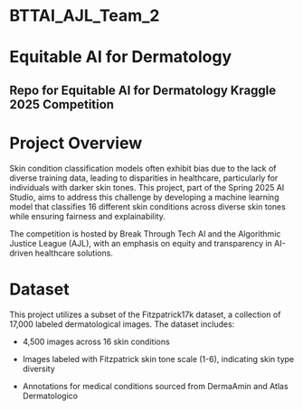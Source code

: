 # BTTAI_AJL_Team_2
# Equitable AI for Dermatology
## Repo for Equitable AI for Dermatology Kraggle 2025 Competition

# Project Overview 
Skin condition classification models often exhibit bias due to the lack of diverse training data, leading to disparities in healthcare, particularly for individuals with darker skin tones. This project, part of the Spring 2025 AI Studio, aims to address this challenge by developing a machine learning model that classifies 16 different skin conditions across diverse skin tones while ensuring fairness and explainability.

The competition is hosted by Break Through Tech AI and the Algorithmic Justice League (AJL), with an emphasis on equity and transparency in AI-driven healthcare solutions.

# Dataset 
This project utilizes a subset of the Fitzpatrick17k dataset, a collection of 17,000 labeled dermatological images. The dataset includes:

* 4,500 images across 16 skin conditions

* Images labeled with Fitzpatrick skin tone scale (1-6), indicating skin type diversity

* Annotations for medical conditions sourced from DermaAmin and Atlas Dermatologico
